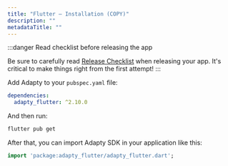 ```yaml
---
title: "Flutter – Installation (COPY)"
description: ""
metadataTitle: ""
---
```


:::danger
Read checklist before releasing the app

Be sure to carefully read [Release Checklist](release-checklist) when releasing your app. It's critical to make things right from the first attempt!
:::

Add Adapty to your `pubspec.yaml` file:

```yaml title="pubspec.yaml"
dependencies:
  adapty_flutter: ^2.10.0
```

And then run:

```bash title="Bash"
flutter pub get
```

After that, you can import Adapty SDK in your application like this:

```dart title="Dart"
import 'package:adapty_flutter/adapty_flutter.dart';
```